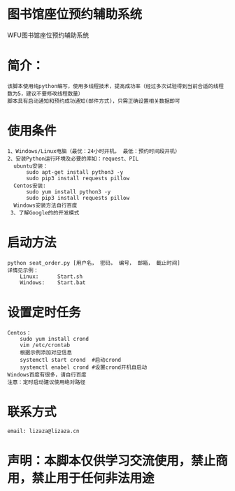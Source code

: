 # 图书馆座位预约辅助系统
WFU图书馆座位预约辅助系统

# 简介：
    该脚本使用纯python编写，使用多线程技术，提高成功率（经过多次试验得到当前合适的线程数为5，建议不要修改线程数量）
    脚本具有启动通知和预约成功通知(邮件方式)，只需正确设置相关数据即可
# 使用条件
    1、Windows/Linux电脑（最优：24小时开机， 最低：预约时间段开机）
    2、安装Python运行环境及必要的库如：request、PIL
      ubuntu安装：
          sudo apt-get install python3 -y
          sudo pip3 install requests pillow
      Centos安装:
          sudo yum install python3 -y
          sudo pip3 install requests pillow
      Windows安装方法自行百度
     3、了解Google的的开发模式
# 启动方法
    python seat_order.py [用户名， 密码， 编号， 邮箱， 截止时间]
    详情见示例：
        Linux:      Start.sh
        Windows:    Start.bat
# 设置定时任务
    Centos：
        sudo yum install crond
        vim /etc/crontab
        根据示例添加对应信息
        systemctl start crond  #启动crond
        systemctl enabel crond #设置crond开机自启动
    Windows百度有很多，请自行百度
    注意：定时启动建议使用绝对路径
# 联系方式
    email: lizaza@lizaza.cn

# 声明：本脚本仅供学习交流使用，禁止商用，禁止用于任何非法用途
